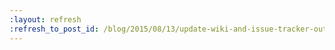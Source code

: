 ```yaml
---
:layout: refresh
:refresh_to_post_id: /blog/2015/08/13/update-wiki-and-issue-tracker-outage
---
```


